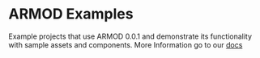 # ARMOD Examples
Example projects that use ARMOD 0.0.1 and demonstrate its functionality with sample assets and components.
More Information go to our [docs](https://docs.phantomsxr.com)

